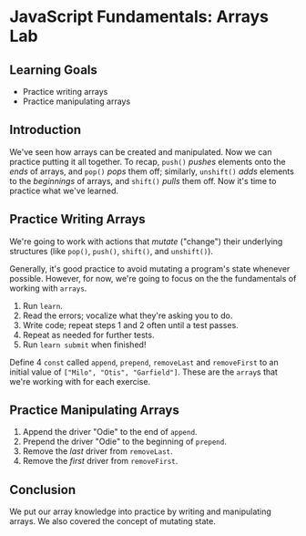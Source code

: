 # JavaScript Fundamentals: Arrays Lab

## Learning Goals

* Practice writing arrays
* Practice manipulating arrays

## Introduction

We've seen how arrays can be created and manipulated. Now we can
practice putting it all together. To recap, `push()` *pushes* elements onto
the *ends* of arrays, and `pop()` *pops* them off; similarly, `unshift()` *adds*
elements to the *beginnings* of arrays, and `shift()` *pulls* them off. Now it's
time to practice what we've learned.

## Practice Writing Arrays

We're going to work with actions that _mutate_ ("change") their underlying
structures (like `pop()`, `push()`, `shift()`, and `unshift()`).

Generally, it's good practice to avoid mutating a program's state whenever
possible. However, for now, we're going to focus on the the fundamentals of
working with `arrays`.

1. Run `learn`.
2. Read the errors; vocalize what they're asking you to do.
3. Write code; repeat steps 1 and 2 often until a test passes.
4. Repeat as needed for further tests.
5. Run `learn submit` when finished!

Define 4 `const` called `append`, `prepend`, `removeLast` and `removeFirst` to
an initial value of `["Milo", "Otis", "Garfield"]`. These are the `array`s that
we're working with for each exercise.

## Practice Manipulating Arrays

1. Append the driver "Odie" to the end of `append`.
2. Prepend the driver "Odie" to the beginning of `prepend`.
3. Remove the _last_ driver from `removeLast`.
4. Remove the _first_ driver from `removeFirst`.

## Conclusion

We put our array knowledge into practice by writing and manipulating arrays.
We also covered the concept of mutating state.